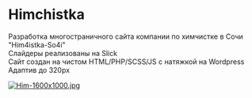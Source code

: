 # Himchistka
Разработка многостраничного сайта компании по химчистке в Сочи "Him4istka-So4i"<br>
Слайдеры реализованы на Slick<br>
Сайт создан на чистом HTML/PHP/SCSS/JS с натяжкой на Wordpress<br>
Адаптив до 320px

[![Him-1600x1000.jpg](https://i.postimg.cc/vBSxvFPH/Him-1600x1000.jpg)](https://postimg.cc/1nwz9ThL)
